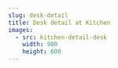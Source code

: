 ```yaml
---
slug: desk-detail
title: Desk detail at Kitchen
images:
  - src: kitchen-detail-desk
    width: 900
    height: 600
---
```


